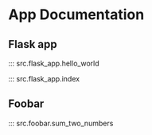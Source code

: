 # App Documentation

## Flask app

::: src.flask_app.hello_world

::: src.flask_app.index

## Foobar

::: src.foobar.sum_two_numbers
